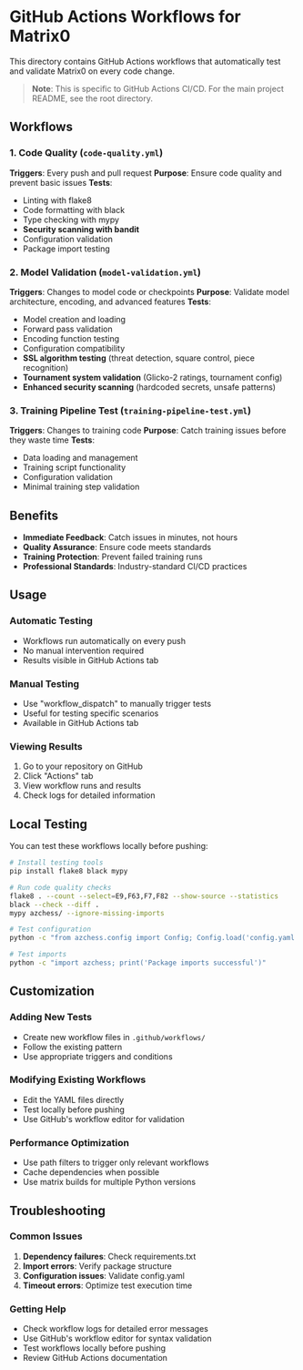 # GitHub Actions Workflows for Matrix0

This directory contains GitHub Actions workflows that automatically test and validate Matrix0 on every code change.

> **Note**: This is specific to GitHub Actions CI/CD. For the main project README, see the root directory.

## Workflows

### 1. Code Quality (`code-quality.yml`)
**Triggers**: Every push and pull request
**Purpose**: Ensure code quality and prevent basic issues
**Tests**:
- Linting with flake8
- Code formatting with black
- Type checking with mypy
- **Security scanning with bandit**
- Configuration validation
- Package import testing

### 2. Model Validation (`model-validation.yml`)
**Triggers**: Changes to model code or checkpoints
**Purpose**: Validate model architecture, encoding, and advanced features
**Tests**:
- Model creation and loading
- Forward pass validation
- Encoding function testing
- Configuration compatibility
- **SSL algorithm testing** (threat detection, square control, piece recognition)
- **Tournament system validation** (Glicko-2 ratings, tournament config)
- **Enhanced security scanning** (hardcoded secrets, unsafe patterns)

### 3. Training Pipeline Test (`training-pipeline-test.yml`)
**Triggers**: Changes to training code
**Purpose**: Catch training issues before they waste time
**Tests**:
- Data loading and management
- Training script functionality
- Configuration validation
- Minimal training step validation

## Benefits

- **Immediate Feedback**: Catch issues in minutes, not hours
- **Quality Assurance**: Ensure code meets standards
- **Training Protection**: Prevent failed training runs
- **Professional Standards**: Industry-standard CI/CD practices

## Usage

### Automatic Testing
- Workflows run automatically on every push
- No manual intervention required
- Results visible in GitHub Actions tab

### Manual Testing
- Use "workflow_dispatch" to manually trigger tests
- Useful for testing specific scenarios
- Available in GitHub Actions tab

### Viewing Results
1. Go to your repository on GitHub
2. Click "Actions" tab
3. View workflow runs and results
4. Check logs for detailed information

## Local Testing

You can test these workflows locally before pushing:

```bash
# Install testing tools
pip install flake8 black mypy

# Run code quality checks
flake8 . --count --select=E9,F63,F7,F82 --show-source --statistics
black --check --diff .
mypy azchess/ --ignore-missing-imports

# Test configuration
python -c "from azchess.config import Config; Config.load('config.yaml')"

# Test imports
python -c "import azchess; print('Package imports successful')"
```

## Customization

### Adding New Tests
- Create new workflow files in `.github/workflows/`
- Follow the existing pattern
- Use appropriate triggers and conditions

### Modifying Existing Workflows
- Edit the YAML files directly
- Test locally before pushing
- Use GitHub's workflow editor for validation

### Performance Optimization
- Use path filters to trigger only relevant workflows
- Cache dependencies when possible
- Use matrix builds for multiple Python versions

## Troubleshooting

### Common Issues
1. **Dependency failures**: Check requirements.txt
2. **Import errors**: Verify package structure
3. **Configuration issues**: Validate config.yaml
4. **Timeout errors**: Optimize test execution time

### Getting Help
- Check workflow logs for detailed error messages
- Use GitHub's workflow editor for syntax validation
- Test workflows locally before pushing
- Review GitHub Actions documentation
